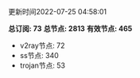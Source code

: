 更新时间2022-07-25 04:58:01

**总订阅: 73**
**总节点: 2813**
**有效节点: 465**
- v2ray节点: 72
- ss节点: 340
- trojan节点: 53
